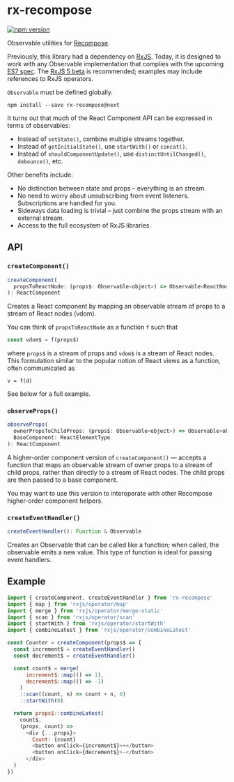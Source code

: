 rx-recompose
============

[![npm version](https://img.shields.io/npm/v/recompose-relay.svg?style=flat-square)](https://www.npmjs.com/package/rx-recompose)

Observable utilities for [Recompose](https://github.com/acdlite/recompose).

Previously, this library had a dependency on [RxJS](https://github.com/Reactive-Extensions/RxJS). Today, it is designed to work with any Observable implementation that complies with the upcoming [ES7 spec](https://github.com/zenparsing/es-observable). The [RxJS 5 beta](https://github.com/ReactiveX/RxJS) is recommended; examples may include references to RxJS operators.

`Observable` must be defined globally.

```
npm install --save rx-recompose@next
```

It turns out that much of the React Component API can be expressed in terms of observables:

- Instead of `setState()`, combine multiple streams together.
- Instead of `getInitialState()`, use `startWith()` or `concat()`.
- Instead of `shouldComponentUpdate()`, use `distinctUntilChanged()`, `debounce()`, etc.

Other benefits include:

- No distinction between state and props – everything is an stream.
- No need to worry about unsubscribing from event listeners. Subscriptions are handled for you.
- Sideways data loading is trivial – just combine the props stream with an external stream.
- Access to the full ecosystem of RxJS libraries.

## API

### `createComponent()`

```js
createComponent(
  propsToReactNode: (props$: Observable<object>) => Observable<ReactNode>
): ReactComponent
```

Creates a React component by mapping an observable stream of props to a stream of React nodes (vdom).

You can think of `propsToReactNode` as a function `f` such that

```js
const vdom$ = f(props$)
```

where `props$` is a stream of props and `vdom$` is a stream of React nodes. This formulation similar to the popular notion of React views as a function, often communicated as

```
v = f(d)
```

See below for a full example.

### `observeProps()`

```js
observeProps(
  ownerPropsToChildProps: (props$: Observable<object>) => Observable<object>,
  BaseComponent: ReactElementType
): ReactComponent
```

A higher-order component version of `createComponent()` — accepts a function that maps an observable stream of owner props to a stream of child props, rather than directly to a stream of React nodes. The child props are then passed to a base component.

You may want to use this version to interoperate with other Recompose higher-order component helpers.

### `createEventHandler()`

```js
createEventHandler(): Function & Observable
```

Creates an Observable that can be called like a function; when called, the observable emits a new value. This type of function is ideal for passing event handlers.

## Example

```js
import { createComponent, createEventHandler } from 'rx-recompose'
import { map } from 'rxjs/operator/map'
import { merge } from 'rxjs/operator/merge-static'
import { scan } from 'rxjs/operator/scan'
import { startWith } from 'rxjs/operator/startWith'
import { combineLatest } from 'rxjs/operator/combineLatest'

const Counter = createComponent(props$ => {
  const increment$ = createEventHandler()
  const decrement$ = createEventHandler()

  const count$ = merge(
      increment$::map(() => 1),
      decrement$::map(() => -1)
    )
    ::scan((count, n) => count + n, 0)
    ::startWith(0)

  return props$::combineLatest(
    count$,
    (props, count) =>
      <div {...props}>
        Count: {count}
        <button onClick={increment$}>+</button>
        <button onClick={decrement$}>-</button>
      </div>
  )
})
```
